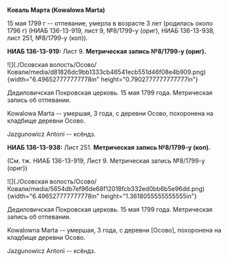 **Коваль Марта (Kowalowa Marta)**

15 мая 1799 г -- отпевание, умерла в возрасте 3 лет (родилась около 1796
г) (НИАБ 136-13-919, лист 9, №8/1799-у (ориг), НИАБ 136-13-938, лист
251, №8/1799-у (коп)).

**НИАБ 136-13-919:** Лист 9. **Метрическая запись №8/1799-у (ориг).**

![](./Осовская волость/Осово/Ковали/media/d81826dc9bb1333cb46541ecb551d46f08e4b909.png){width="6.496527777777778in"
height="0.7902777777777777in"}

Дедиловичская Покровская церковь. 15 мая 1799 года. Метрическая запись
об отпевании.

Kowalowa Marta -- умершая, 3 года, с деревни Осово, похоронена на
кладбище деревни Осово.

Jazgunowicz Antoni -- ксёндз.

**НИАБ 136-13-938:** Лист 251. **Метрическая запись №8/1799-у (коп).**

(См. тж. НИАБ 136-13-919, Лист 9. Метрическая запись №8/1799-у (ориг))

![](./Осовская волость/Осово/Ковали/media/5654db7ef96de68f12018fcb332ed0bb6b5e96dd.png){width="6.496527777777778in"
height="1.3618055555555555in"}

Дедиловичская Покровская церковь. 15 мая 1799 года. Метрическая запись
об отпевании.

Kowalowna Marta -- умершая, 3 года, с деревни \[Осово\], похоронена на
кладбище деревни Осово.

Jazgunowicz Antoni -- ксёндз.

